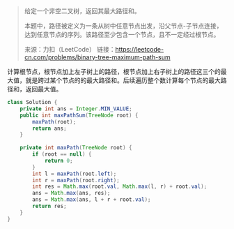 > 给定一个非空二叉树，返回其最大路径和。
>
> 本题中，路径被定义为一条从树中任意节点出发，沿父节点-子节点连接，达到任意节点的序列。该路径至少包含一个节点，且不一定经过根节点。
>
> 来源：力扣（LeetCode）
> 链接：https://leetcode-cn.com/problems/binary-tree-maximum-path-sum

计算根节点，根节点加上左子树上的路径，根节点加上右子树上的路径这三个的最大值，就是跨过某个节点的的最大路径和。后续遍历整个数计算每个节点的最大路径和，返回最大值。

```java
class Solution {
    private int ans = Integer.MIN_VALUE;
    public int maxPathSum(TreeNode root) {
        maxPath(root);
        return ans;
    }
	
    private int maxPath(TreeNode root) {
        if (root == null) {
            return 0;
        }
        int l = maxPath(root.left);
        int r = maxPath(root.right);
        int res = Math.max(root.val, Math.max(l, r) + root.val);
        ans = Math.max(ans, res);
        ans = Math.max(ans, l + r + root.val);
        return res;
    }
}
```

